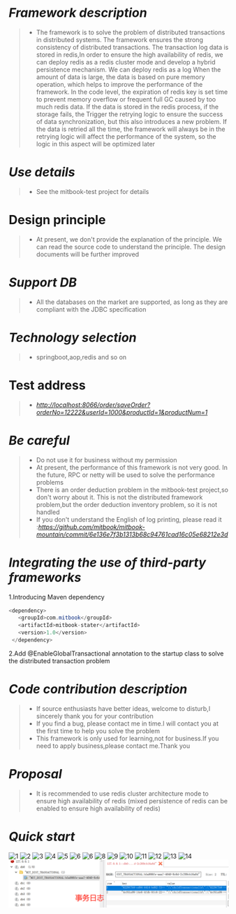 # *Framework description*
 >+ The framework is to solve the problem of distributed transactions in distributed systems. 
    The framework ensures the strong consistency of distributed transactions. The transaction 
    log data is stored in redis,In order to ensure the high availability of redis, we can deploy 
    redis as a redis cluster mode and develop a hybrid persistence mechanism. We can deploy redis 
    as a log When the amount of data is large, the data is based on pure memory operation, which 
    helps to improve the performance of the framework. In the code level, the expiration of redis 
    key is set time to prevent memory overflow or frequent full GC caused by too much redis data.
    If the data is stored in the redis process, if the storage fails, the Trigger the retrying logic 
    to ensure the success of data synchronization, but this also introduces a new problem. If the 
    data is retried all the time, the framework will always be in the retrying logic will affect 
    the performance of the system, so the logic in this aspect will be optimized later
   
# *Use details*
 >+ See the mitbook-test project for details
 
# Design principle
 >+ At present, we don't provide the explanation of the principle. We can read the source code to 
    understand the principle. The design documents will be further improved
 
# *Support DB*
 >+ All the databases on the market are supported, as long as they are compliant with the JDBC specification
 
# *Technology selection*
 >+ springboot,aop,redis and so on
 
# Test address
 >+ *<http://localhost:8066/order/saveOrder?orderNo=12222&userId=1000&productId=1&productNum=1>*
 
# *Be careful*
 >+ Do not use it for business without my permission
 >+ At present, the performance of this framework is not very good. In the future, RPC or netty will be used to 
    solve the performance problems
 >+ There is an order deduction problem in the mitbook-test project,so don't worry about it. This is not the distributed 
    framework problem,but the order deduction inventory problem, so it is not handled
 >+ If you don't understand the English of log printing, please read it
    :*https://github.com/mitbook/mitbook-mountain/commit/6e136e7f3b1313b68c94761cad16c05e68212e3d*
 
# *Integrating the use of third-party frameworks*
 1.Introducing Maven dependency
 ``` java
 <dependency>
    <groupId>com.mitbook</groupId>
    <artifactId>mitbook-stater</artifactId>
    <version>1.0</version>
  </dependency>
  ```
  2.Add @EnableGlobalTransactional annotation to the startup class to solve the distributed transaction problem
  
# *Code contribution description*
 >+ If source enthusiasts have better ideas, welcome to disturb,I sincerely thank you for your contribution
 >+ If you find a bug, please contact me in time.I will contact you at the first time to help you solve the problem
 >+ This framework is only used for learning,not for business.If you need to apply business,please contact me.Thank you
 
# *Proposal*
 >+ It is recommended to use redis cluster architecture mode to ensure high availability of redis 
   (mixed persistence of redis can be enabled to ensure high availability of redis)

# *Quick start*
 ![1](/doc/images/1.png)
 ![2](/doc/images/2.png)
 ![3](/doc/images/3.png)
 ![4](/doc/images/4.png)
 ![5](/doc/images/5.png)
 ![6](/doc/images/6.png)
 ![6](/doc/images/7.png)
 ![8](/doc/images/8.png)
 ![9](/doc/images/9.png)
 ![10](/doc/images/10.png)
 ![11](/doc/images/11.png)
 ![12](/doc/images/12.png)
 ![13](/doc/images/13.png)
 ![14](/doc/images/14.png)
 ![15](/doc/images/15.png)